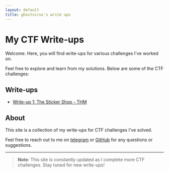 ```yaml
---
layout: default
title: ghostvirus's write ups
---
```


# My CTF Write-ups

Welcome. Here, you will find write-ups for various challenges I've worked on.

Feel free to explore and learn from my solutions. Below are some of the CTF challenges:

## Write-ups

- [Write-up 1: The Sticker Shop - THM](./write-ups/the-sticker-shop.md)

## About

This site is a collection of my write-ups for CTF challenges I've solved.

Feel free to reach out to me on [telegram](https://web.telegram.org/k/#@ghostvirus62) or [GitHub](https://github.com/ghostvirus62) for any questions or suggestions.

---

> **Note**: This site is constantly updated as I complete more CTF challenges. Stay tuned for new write-ups!

